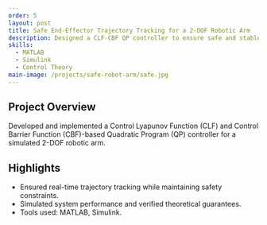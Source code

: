 ```yaml
---
order: 5
layout: post
title: Safe End-Effector Trajectory Tracking for a 2-DOF Robotic Arm
description: Designed a CLF-CBF QP controller to ensure safe and stable trajectory tracking under dynamic constraints.
skills:
  - MATLAB
  - Simulink
  - Control Theory
main-image: /projects/safe-robot-arm/safe.jpg
---
```


## Project Overview
Developed and implemented a Control Lyapunov Function (CLF) and Control Barrier Function (CBF)-based Quadratic Program (QP) controller for a simulated 2-DOF robotic arm.

## Highlights
- Ensured real-time trajectory tracking while maintaining safety constraints.
- Simulated system performance and verified theoretical guarantees.
- Tools used: MATLAB, Simulink.
